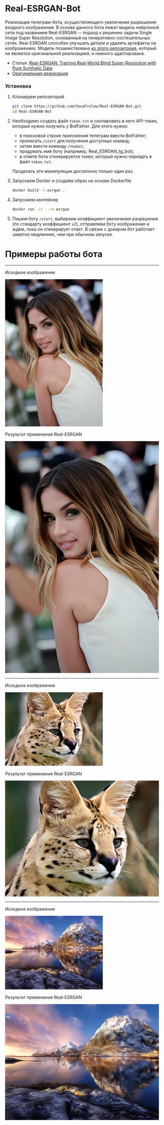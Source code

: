 # Real-ESRGAN-Bot

Реализация телеграм-бота, осуществляющего увеличение разрешения входного изображения. В основе данного бота лежит модель нейронной сети под названием Real-ESRGAN -- подход к решению задачи Single Image Super 
Resolution, основанный на генеративно-состязательных сетях. Real-ESRGAN способен улучшать детали и удалять артефакты на изображениях. Модель позаимствована [из этого репозитория](https://github.com/ai-forever/Real-ESRGAN), который не является оригинальной реализацией, и немного адаптирована. 

- Статья: [Real-ESRGAN: Training Real-World Blind Super-Resolution with Pure Synthetic Data](https://arxiv.org/abs/2107.10833)
- [Оригинальная реализация](https://github.com/xinntao/Real-ESRGAN)

### Установка

1. Клонируем репозиторий
   ```bash
   git clone https://github.com/VovaFrolow/Real-ESRGAN-Bot.git
   cd Real-ESRGAN-Bot
   ```

2. Необходимо создать файл ``token.txt`` и скопировать в него API-токен, который нужно получить у BotFather. Для этого нужно:

   - в поисковой строке приложения телеграм ввести BotFather;
   - прописать ``/start`` для получения доступных команд;
   - затем ввести команду ``/newbot``;
   - придумать имя боту (например, Real_ESRGAN_tg_bot);
   - в ответе бота сгенерируется токен, который нужно переадть в файл ``token.txt``.
   
   Проделать эти манипуляции достаточно только один раз.
3. Запускаем Docker и создаём образ на основе Dockerfile

   ```bash
   docker build -t esrgan .
   ```
   
4. Запускаем контейнер

   ```bash
   docker run -it --rm esrgan
   ```

5. Пишем боту ``/start``, выбираем коэффициент увеличения разрешения (по стандарту коэффициент ``х2``), отправляем боту изображение и ждём, пока он сгенерирует ответ. В связке с докером бот работает заметно медленнее,
   чем при обычном запуске.

# Примеры работы бота

---

Исходное изображение

![](inputs/lr_ana.jpg)

Результат применения Real-ESRGAN

![](results/sr_ana.jpg)

---

Исходное изображение

![](inputs/lr_jag.jpg)

Результат применения Real-ESRGAN

![](results/sr_jag.jpg)

---

Исходное изображение

![](inputs/lr_mountains.jpg)

Результат применения Real-ESRGAN

![](results/sr_mountains.jpg)
